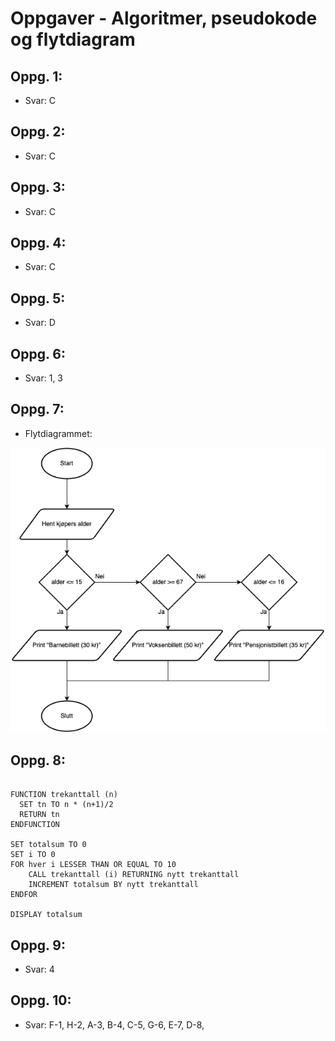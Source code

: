 # Oppgaver - Algoritmer, pseudokode og flytdiagram

## Oppg. 1:
- Svar: C

## Oppg. 2:
- Svar: C

## Oppg. 3:
- Svar: C

## Oppg. 4:
- Svar: C

## Oppg. 5:
- Svar: D

## Oppg. 6:
- Svar: 1, 3

## Oppg. 7:
- Flytdiagrammet:

![flytdiagram](oppg-7-flytdiagram.png)

## Oppg. 8:
```pseudo

FUNCTION trekanttall (n)
  SET tn TO n * (n+1)/2
  RETURN tn
ENDFUNCTION

SET totalsum TO 0
SET i TO 0
FOR hver i LESSER THAN OR EQUAL TO 10
    CALL trekanttall (i) RETURNING nytt trekanttall
    INCREMENT totalsum BY nytt trekanttall
ENDFOR

DISPLAY totalsum

```

## Oppg. 9:
- Svar: 4

## Oppg. 10:
- Svar:
  F-1,
  H-2,
  A-3,
  B-4,
  C-5,
  G-6,
  E-7,
  D-8,


